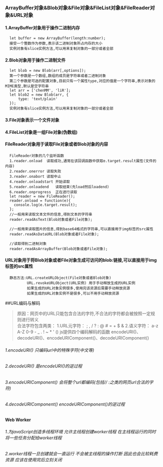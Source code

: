 ### ArrayBuffer对象&Blob对象&File对象&FileList对象&FileReader对象&URL对象

#### 1.ArrayBuffer对象用于操作二进制内存
      let buffer = new ArrayBuffer(length:number);
      接受一个整数作为参数,表示该二进制对象所占内存的大小
      实例对象有slice实例方法,可以用来复制对象的一部分或者全部

#### 2.Blob对象用于操作二进制文件
      let blob = new Blob(arr[,options]);
      第一个参数是一个数组,数组的成员是字符串或者二进制对象
      第二个参数是可选的配置对象,目前只有一个属性type,对应的值是一个字符串,表示对象的MIME类型,默认是空字符串
      let arr = ['chenMM', 'liR'];
      let blob2 = new Blob(arr, {
          type: 'text/plain'
      });
      实例对象有slice实例方法,可以用来复制对象的一部分或者全部
      
#### 3.File对象表示一个文件对象




#### 4.FileList对象是一组File对象(伪数组)  

  
  
  
#### FileReader对象用于读取File对象或者Blob对象的内容
      FileReader对象的几个监听函数
      1.reader.onload  读取成功,通常在该回调函数中获取e.target.result属性(文件的内容)
      2.reader.onerror 读取失败
      3.reader.onabort 读取中止
      4.reader.onloadstart 开始读取
      5.reader.onloadend   读取结束(先load然后loadend)
      6.reader.onprogress  正在进行读取
      let reader = new FileReader();
      reader.onload = function(e){
        console.log(e.target.result);
      };
      //一般用来读取文本文件的信息,得到文本的字符串
      reader.readAsText(Blob对象或者File对象);
      
      //一般用来读取图片的信息,得到base64格式的字符串,可以直接用于img标签的src属性
      reader.readAsDataURL(Blob对象或者File对象);
      
      //读取得到二进制对象
      reader.readAsArrayBuffer(Blob对象或者File对象);
#### URL对象用于将Blob对象或者File对象生成可访问的blob:链接,可以直接用于img标签的src属性
      静态方法:URL.createURLObject(File对象或者Blob对象)
              URL.revokeURLObject(URL实例) 用于手动释放生成的URL实例
              如果生成的URL对象实例很多,使用完该资源后需要手动释放资源
              如果生成的URL对象实例不是很多,可以不用手动释放资源
              

##URL编码与解码
  >原因：网页中的URL只能包含合法的字符,不合法的字符都会被按照一定规则进行转义              
  合法字符包含两类：
  1.URL元字符：   ;  ,  /  ?  :  @  #  =  +  $  &
  2.语义字符：    a-z A-Z 0-9 -  _  .  !  ~  *  '  ()
  js提供四个编码解码的函数
  encodeURI()、decodeURI()、encodeURIComponent()、decodeURIComponent()
  
  
  ###### 1.encodeURI() 只编码url中的特殊字符(中文等)
  
  ###### 2.decodeURI() 是encodeURI()的逆过程
  
  ###### 3.encodeURIComponent() 会将整个url都编码(包括// :之类的网页url合法的字符)
  
  ###### 4.decodeURIComponent() encodeURIComponent()的逆过程
  
                
#### Web Worker
###### 1.为javaScript创造多线程环境 允许主线程创建worker线程 在主线程运行的同时将一些任务分配给worker线程
###### 2.worker线程一旦创建就会一直运行 不会被主线程的操作打断 因此也会比较耗费资源 应该在使用完后立刻关闭
      
    
